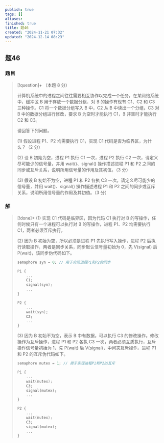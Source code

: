 ```yaml
---
publish: true
tags: []
aliases: 
finished: true
title: 题46
created: "2024-11-21 07:32"
updated: "2024-12-14 08:23"
---
```

## 题46
### 题目
> [!question]+
> （本题 8 分）
> 
> 计算机系统中的进程之间往往需要相互协作以完成一个任务。在某网络系统中，缓冲区 B 用于存放一个数据分组，对 B 的操作有现有 C1、C2 和 C3 三种操作。C1 将一个数据分组写入 B 中，C2 从 B 中读出一个分组，C3 对 B 中的数据分组进行修改，要求 B 为空时才能执行 C1，B 非空时才能执行 C2 和 C3。
> 
> 请回答下列问题。
> 
> (1) 假设进程 P1、P2 均需要执行 C1，实现 C1 代码是否为临界区，为什么？（2 分）
> 
> (2) 设 B 初始为空，进程 P1 执行 C1 一次，进程 P2 执行 C2 一次，请定义尽可能少的信号量，并用 wait()、signal() 操作描述进程 P1 和 P2 之间的同步或互斥关系，说明所用信号量的作用及其初值。（3 分）
> 
> (3) 假设 B 初始不为空，进程 P1 和 P2 各执 C3 一次。请定义尽可能少的信号量，并用 wait()、signal() 操作描述进程 P1 和 P2 之间的同步或互斥关系，说明所用信号量的作用及其初值。（3 分）
### 解
> [!done]+
> (1) 实现 C1 代码是临界区，因为代码 C1 执行对 B 的写操作，任何时候只有一个进程可以执行对 B 的写操作，进程 P1、P2 均需要执行 C1，两者必须互斥执行。
> 
> (2) 因为 B 初始为空，所以必须是进程 P1 先执行写入操作，进程 P2 后执行读取操作，两者是同步关系，同步默认信号量初始为 0，先 V(signal) 后 P(wait)，该同步伪代码如下。
> 
> ```cpp
> semaphore syn = 0; // 用于实现进程P1和P2的同步
> 
> P1 {
>     ...
>     C1;
>     signal(syn);
>     ...
> }
> 
> P2 {
>     ...
>     wait(syn);
>     C2;
>     ...
> }
> ```
> 
> (3) 因为 B 初始不为空，表示 B 中有数据，可以执行 C3 的修改操作，修改操作为互斥操作，进程 P1 和 P2 各执 C3 一次，两者必须互质执行，互斥操作信号量初始为 1，先 P(wait) 后 V(signal)，中间夹互斥操作。进程 P1 和 P2 的互斥伪代码如下。
> 
> ```cpp
> semaphore mutex = 1; // 用于实现进程P1和P2的互斥
> 
> P1 {
>     ...
>     wait(mutex);
>     C3;
>     signal(mutex);
>     ...
> }
> 
> P2 {
>     ...
>     wait(mutex);
>     C3;
>     signal(mutex);
>     ...
> }
> ```